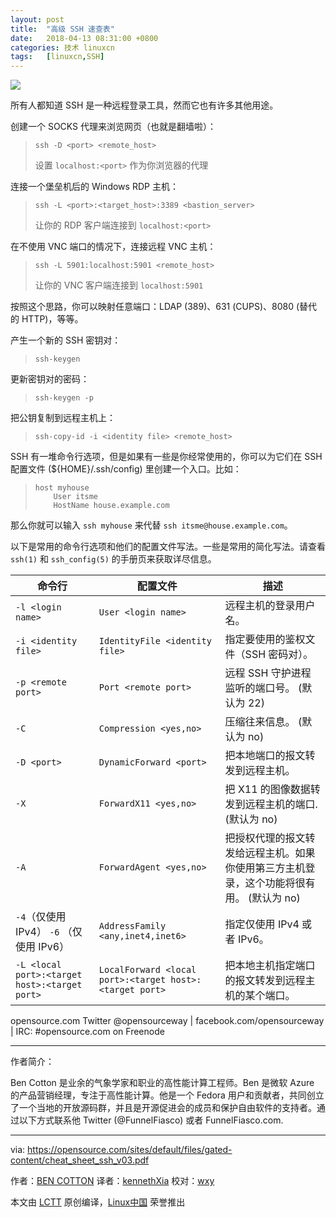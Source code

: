 ```yaml
---
layout: post
title:	"高级 SSH 速查表"
date:	2018-04-13 08:31:00 +0800 
categories:	技术 linuxcn 
tags:	[linuxcn,SSH]
---
```



![](/Asserts/Images//attachment/album/201804/13/083137e7pb88ll6pl7plzl.png)


所有人都知道 SSH 是一种远程登录工具，然而它也有许多其他用途。


创建一个 SOCKS 代理来浏览网页（也就是翻墙啦）：



> 
> 
> ```
> ssh -D <port> <remote_host>
> 
> ```
> 
> 设置 `localhost:<port>` 作为你浏览器的代理
> 
> 
> 


连接一个堡垒机后的 Windows RDP 主机：



> 
> 
> ```
> ssh -L <port>:<target_host>:3389 <bastion_server> 
> 
> ```
> 
> 让你的 RDP 客户端连接到 `localhost:<port>`
> 
> 
> 


在不使用 VNC 端口的情况下，连接远程 VNC 主机：



> 
> 
> ```
> ssh -L 5901:localhost:5901 <remote_host> 
> 
> ```
> 
> 让你的 VNC 客户端连接到 `localhost:5901`
> 
> 
> 


按照这个思路，你可以映射任意端口：LDAP (389)、631 (CUPS)、8080 (替代的 HTTP)，等等。


产生一个新的 SSH 密钥对：



> 
> 
> ```
> ssh-keygen
> 
> ```
> 
> 


更新密钥对的密码：



> 
> 
> ```
> ssh-keygen -p
> 
> ```
> 
> 


把公钥复制到远程主机上：



> 
> 
> ```
> ssh-copy-id -i <identity file> <remote_host>
> 
> ```
> 
> 


SSH 有一堆命令行选项，但是如果有一些是你经常使用的，你可以为它们在 SSH 配置文件 (${HOME}/.ssh/config) 里创建一个入口。比如：



> 
> 
> ```
> host myhouse 
>     User itsme 
>     HostName house.example.com
> 
> ```
> 
> 


那么你就可以输入 `ssh myhouse` 来代替 `ssh itsme@house.example.com`。


以下是常用的命令行选项和他们的配置文件写法。一些是常用的简化写法。请查看 `ssh(1)` 和 `ssh_config(5)` 的手册页来获取详尽信息。




| 命令行 | 配置文件 | 描述 |
| --- | --- | --- |
| `-l <login name>` | `User <login name>` | 远程主机的登录用户名。 |
| `-i <identity file>` | `IdentityFile <identity file>` | 指定要使用的鉴权文件（SSH 密码对）。 |
| `-p <remote port>` | `Port <remote port>` | 远程 SSH 守护进程监听的端口号。 (默认为 22) |
| `-C` | `Compression <yes,no>` | 压缩往来信息。 (默认为 no) |
| `-D <port>` | `DynamicForward <port>` | 把本地端口的报文转发到远程主机。 |
| `-X` | `ForwardX11 <yes,no>` | 把 X11 的图像数据转发到远程主机的端口. (默认为 no) |
| `-A` | `ForwardAgent <yes,no>` | 把授权代理的报文转发给远程主机。如果你使用第三方主机登录，这个功能将很有用。 (默认为 no) |
| `-4`（仅使用 IPv4） `-6` （仅使用 IPv6） | `AddressFamily <any,inet4,inet6>` | 指定仅使用 IPv4 或者 IPv6。 |
| `-L <local port>:<target host>:<target port>` | `LocalForward <local port>:<target host>:<target port>` | 把本地主机指定端口的报文转发到远程主机的某个端口。 |


opensource.com Twitter @opensourceway | facebook.com/opensourceway | IRC: #opensource.com on Freenode




---


作者简介：


Ben Cotton 是业余的气象学家和职业的高性能计算工程师。Ben 是微软 Azure 的产品营销经理，专注于高性能计算。他是一个 Fedora 用户和贡献者，共同创立了一个当地的开放源码群，并且是开源促进会的成员和保护自由软件的支持者。通过以下方式联系他 Twitter (@FunnelFiasco) 或者 FunnelFiasco.com.




---


via: <https://opensource.com/sites/default/files/gated-content/cheat_sheet_ssh_v03.pdf>


作者：[BEN COTTON](https://opensource.com/users/bcotton) 译者：[kennethXia](https://github.com/kennethXia) 校对：[wxy](https://github.com/wxy)


本文由 [LCTT](https://github.com/LCTT/TranslateProject) 原创编译，[Linux中国](https://linux.cn/) 荣誉推出
